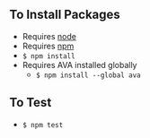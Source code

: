## To Install Packages
* Requires [node](https://nodejs.org/en/)
* Requires [npm](https://www.npmjs.com/)
* `$ npm install`
* Requires AVA installed globally
  * `$ npm install --global ava`

## To Test
* `$ npm test`

